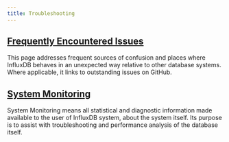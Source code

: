 ```yaml
---
title: Troubleshooting
---
```


## [Frequently Encountered Issues](https://influxdb.com/docs/v0.9/troubleshooting/frequently_encountered_issues.html)

This page addresses frequent sources of confusion and places where InfluxDB behaves in an unexpected way relative to other database systems. Where applicable, it links to outstanding issues on GitHub.

## [System Monitoring](https://github.com/influxdb/influxdb/blob/master/monitor/README.md)

System Monitoring means all statistical and diagnostic information made available to the user of InfluxDB system, about the system itself. Its purpose is to assist with troubleshooting and performance analysis of the database itself.
